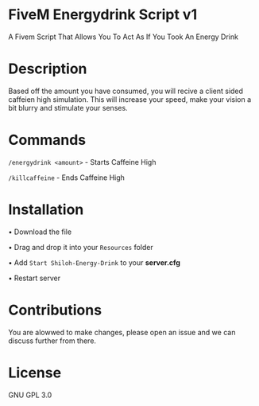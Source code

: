 # FiveM Energydrink Script v1
A Fivem Script That Allows You To Act As If You Took An Energy Drink
# Description
Based off the amount you have consumed, you will recive a client sided caffeien high simulation. This will increase your speed, make your vision a bit blurry and stimulate your senses.
# Commands
``/energydrink <amount>`` - Starts Caffeine High

``/killcaffeine`` - Ends Caffeine High


# Installation 
 • Download the file
 
 • Drag and drop it into your ``Resources`` folder
 
 • Add ``Start Shiloh-Energy-Drink`` to your **server.cfg**
 
 • Restart server
 
 # Contributions
 You are alowwed to make changes, please open an issue and we can discuss further from there. 

# License
GNU GPL 3.0
